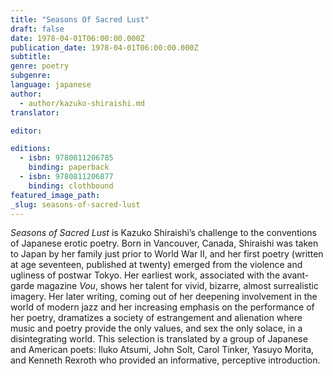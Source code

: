 ```yaml
---
title: "Seasons Of Sacred Lust"
draft: false
date: 1978-04-01T06:00:00.000Z
publication_date: 1978-04-01T06:00:00.000Z
subtitle:
genre: poetry
subgenre:
language: japanese
author:
  - author/kazuko-shiraishi.md
translator:

editor:

editions:
  - isbn: 9780811206785
    binding: paperback
  - isbn: 9780811206877
    binding: clothbound
featured_image_path:
_slug: seasons-of-sacred-lust
---
```


_Seasons of Sacred Lust_ is Kazuko Shiraishi’s challenge to the conventions of Japanese erotic poetry. Born in Vancouver, Canada, Shiraishi was taken to Japan by her family just prior to World War II, and her first poetry (written at age seventeen, published at twenty) emerged from the violence and ugliness of postwar Tokyo. Her earliest work, associated with the avant-garde magazine _Vou_, shows her talent for vivid, bizarre, almost surrealistic imagery. Her later writing, coming out of her deepening involvement in the world of modern jazz and her increasing emphasis on the performance of her poetry, dramatizes a society of estrangement and alienation where music and poetry provide the only values, and sex the only solace, in a disintegrating world. This selection is translated by a group of Japanese and American poets: Iluko Atsumi, John Solt, Carol Tinker, Yasuyo Morita, and Kenneth Rexroth who provided an informative, perceptive introduction.

